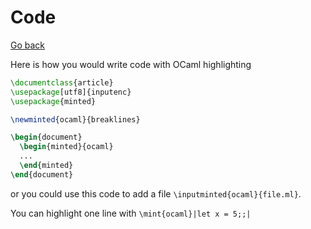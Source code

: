 # Code

[Go back](..)

Here is how you would write code with
OCaml highlighting

```latex
\documentclass{article}
\usepackage[utf8]{inputenc}
\usepackage{minted}

\newminted{ocaml}{breaklines}

\begin{document}
  \begin{minted}{ocaml}
  ...
  \end{minted}
\end{document}
```

or you could use this code to add a file
``\inputminted{ocaml}{file.ml}``.

You can highlight one line with
``\mint{ocaml}|let x = 5;;|``